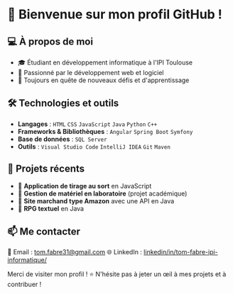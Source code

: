 # 👋 Bienvenue sur mon profil GitHub !

## 💻 À propos de moi

- 🎓 Étudiant en développement informatique à l'IPI Toulouse
- 🚀 Passionné par le développement web et logiciel
- 🎯 Toujours en quête de nouveaux défis et d'apprentissage

## 🛠️ Technologies et outils

- **Langages** : `HTML` `CSS` `JavaScript` `Java` `Python` `C++`
- **Frameworks & Bibliothèques** : `Angular` `Spring Boot` `Symfony`
- **Base de données** : `SQL Server`
- **Outils** : `Visual Studio Code` `IntelliJ IDEA` `Git` `Maven`

## 📌 Projets récents

- 🔹 **Application de tirage au sort** en JavaScript
- 🔹 **Gestion de matériel en laboratoire** (projet académique)
- 🔹 **Site marchand type Amazon** avec une API en Java
- 🔹 **RPG textuel** en Java

## 📫 Me contacter

📧 Email : [tom.fabre31@gmail.com](mailto:tom.fabre31@gmail.com)
🌐 LinkedIn : [linkedin/in/tom-fabre-ipi-informatique/](https://www.linkedin.com/in/tom-fabre-ipi-informatique/)

Merci de visiter mon profil ! ⭐ N'hésite pas à jeter un œil à mes projets et à contribuer !


